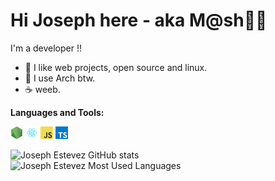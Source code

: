 # Hi Joseph here - aka M@sh✌🏻

I'm a developer !!

- 🐧 I like web projects, open source and linux.
- 🚀 I use Arch btw.
- ☕ weeb.

**Languages and Tools:**  

<span><img height="20" src="https://raw.githubusercontent.com/github/explore/80688e429a7d4ef2fca1e82350fe8e3517d3494d/topics/nodejs/nodejs.png"></span>
<img height="20" src="https://raw.githubusercontent.com/github/explore/80688e429a7d4ef2fca1e82350fe8e3517d3494d/topics/react/react.png">
<img height="20" src="https://raw.githubusercontent.com/github/explore/80688e429a7d4ef2fca1e82350fe8e3517d3494d/topics/javascript/javascript.png">
<img height="20" src="https://raw.githubusercontent.com/github/explore/80688e429a7d4ef2fca1e82350fe8e3517d3494d/topics/typescript/typescript.png">

![Joseph Estevez GitHub stats](https://github-readme-stats.vercel.app/api?username=waterssh&show_icons=true&text_color=ABB2BF&bg_color=131316&border_radius=4&icon_color=d3652c&title_color=d3652c)\
![Joseph Estevez Most Used Languages](https://github-readme-stats.vercel.app/api/top-langs/?username=waterssh&layout=compact&text_color=ABB2BF&bg_color=131316&border_radius=4&title_color=d3652c)
